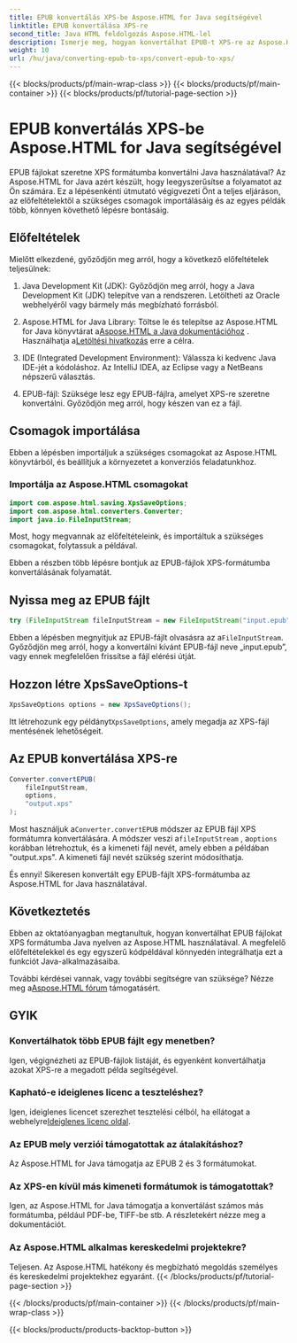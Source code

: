```yaml
---
title: EPUB konvertálás XPS-be Aspose.HTML for Java segítségével
linktitle: EPUB konvertálása XPS-re
second_title: Java HTML feldolgozás Aspose.HTML-lel
description: Ismerje meg, hogyan konvertálhat EPUB-t XPS-re az Aspose.HTML for Java használatával. Lépésről lépésre szóló útmutató a zökkenőmentes EPUB-ból XPS-be konvertáláshoz. Próbálja ki most!
weight: 10
url: /hu/java/converting-epub-to-xps/convert-epub-to-xps/
---
```


{{< blocks/products/pf/main-wrap-class >}}
{{< blocks/products/pf/main-container >}}
{{< blocks/products/pf/tutorial-page-section >}}

# EPUB konvertálás XPS-be Aspose.HTML for Java segítségével


EPUB fájlokat szeretne XPS formátumba konvertálni Java használatával? Az Aspose.HTML for Java azért készült, hogy leegyszerűsítse a folyamatot az Ön számára. Ez a lépésenkénti útmutató végigvezeti Önt a teljes eljáráson, az előfeltételektől a szükséges csomagok importálásáig és az egyes példák több, könnyen követhető lépésre bontásáig.

## Előfeltételek

Mielőtt elkezdené, győződjön meg arról, hogy a következő előfeltételek teljesülnek:

1. Java Development Kit (JDK): Győződjön meg arról, hogy a Java Development Kit (JDK) telepítve van a rendszeren. Letöltheti az Oracle webhelyéről vagy bármely más megbízható forrásból.

2. Aspose.HTML for Java Library: Töltse le és telepítse az Aspose.HTML for Java könyvtárat a[Aspose.HTML a Java dokumentációhoz](https://reference.aspose.com/html/java/) . Használhatja a[Letöltési hivatkozás](https://releases.aspose.com/html/java/) erre a célra.

3. IDE (Integrated Development Environment): Válassza ki kedvenc Java IDE-jét a kódoláshoz. Az IntelliJ IDEA, az Eclipse vagy a NetBeans népszerű választás.

4. EPUB-fájl: Szüksége lesz egy EPUB-fájlra, amelyet XPS-re szeretne konvertálni. Győződjön meg arról, hogy készen van ez a fájl.

## Csomagok importálása

Ebben a lépésben importáljuk a szükséges csomagokat az Aspose.HTML könyvtárból, és beállítjuk a környezetet a konverziós feladatunkhoz.

### Importálja az Aspose.HTML csomagokat

```java
import com.aspose.html.saving.XpsSaveOptions;
import com.aspose.html.converters.Converter;
import java.io.FileInputStream;
```

Most, hogy megvannak az előfeltételeink, és importáltuk a szükséges csomagokat, folytassuk a példával.

Ebben a részben több lépésre bontjuk az EPUB-fájlok XPS-formátumba konvertálásának folyamatát.

## Nyissa meg az EPUB fájlt

```java
try (FileInputStream fileInputStream = new FileInputStream("input.epub")) {
```

 Ebben a lépésben megnyitjuk az EPUB-fájlt olvasásra az a`FileInputStream`. Győződjön meg arról, hogy a konvertálni kívánt EPUB-fájl neve „input.epub”, vagy ennek megfelelően frissítse a fájl elérési útját.

## Hozzon létre XpsSaveOptions-t

```java
XpsSaveOptions options = new XpsSaveOptions();
```

Itt létrehozunk egy példányt`XpsSaveOptions`, amely megadja az XPS-fájl mentésének lehetőségeit.

## Az EPUB konvertálása XPS-re

```java
Converter.convertEPUB(
    fileInputStream,
    options,
    "output.xps"
);
```

 Most használjuk a`Converter.convertEPUB` módszer az EPUB fájl XPS formátumra konvertálására. A módszer veszi a`fileInputStream` , a`options` korábban létrehoztuk, és a kimeneti fájl nevét, amely ebben a példában "output.xps". A kimeneti fájl nevét szükség szerint módosíthatja.

És ennyi! Sikeresen konvertált egy EPUB-fájlt XPS-formátumba az Aspose.HTML for Java használatával.

## Következtetés

Ebben az oktatóanyagban megtanultuk, hogyan konvertálhat EPUB fájlokat XPS formátumba Java nyelven az Aspose.HTML használatával. A megfelelő előfeltételekkel és egy egyszerű kódpéldával könnyedén integrálhatja ezt a funkciót Java-alkalmazásaiba.

 További kérdései vannak, vagy további segítségre van szüksége? Nézze meg a[Aspose.HTML fórum](https://forum.aspose.com/) támogatásért.

## GYIK

### Konvertálhatok több EPUB fájlt egy menetben?
Igen, végignézheti az EPUB-fájlok listáját, és egyenként konvertálhatja azokat XPS-re a megadott példa segítségével.

### Kapható-e ideiglenes licenc a teszteléshez?
Igen, ideiglenes licencet szerezhet tesztelési célból, ha ellátogat a webhelyre[Ideiglenes licenc oldal](https://purchase.aspose.com/temporary-license/).

### Az EPUB mely verziói támogatottak az átalakításhoz?
Az Aspose.HTML for Java támogatja az EPUB 2 és 3 formátumokat.

### Az XPS-en kívül más kimeneti formátumok is támogatottak?
Igen, az Aspose.HTML for Java támogatja a konvertálást számos más formátumba, például PDF-be, TIFF-be stb. A részletekért nézze meg a dokumentációt.

### Az Aspose.HTML alkalmas kereskedelmi projektekre?
Teljesen. Az Aspose.HTML hatékony és megbízható megoldás személyes és kereskedelmi projektekhez egyaránt.
{{< /blocks/products/pf/tutorial-page-section >}}

{{< /blocks/products/pf/main-container >}}
{{< /blocks/products/pf/main-wrap-class >}}

{{< blocks/products/products-backtop-button >}}
